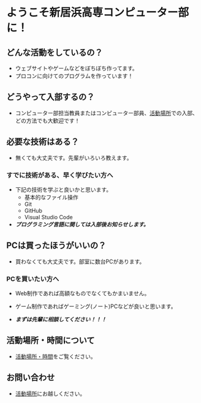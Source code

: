# ようこそ新居浜高専コンピューター部に！

## どんな活動をしているの？

- ウェブサイトやゲームなどをぼちぼち作ってます。
- プロコンに向けてのプログラムを作っています！

## どうやって入部するの？

- コンピューター部担当教員またはコンピューター部員、[活動場所](./contact.md)での入部、どの方法でも大歓迎です！

## 必要な技術はある？

- 無くても大丈夫です。先輩がいろいろ教えます。

### すでに技術がある、早く学びたい方へ

- 下記の技術を学ぶと良いかと思います。
  - 基本的なファイル操作
  - Git
  - GitHub
  - Visual Studio Code
- **_プログラミング言語に関しては入部後お知らせします。_**

## PCは買ったほうがいいの？

- 買わなくても大丈夫です。部室に数台PCがあります。

### PCを買いたい方へ

- Web制作であれば高額なものでなくてもかまいません。
- ゲーム制作であればゲーミング(ノート)PCなどが良いと思います。

- ***まずは先輩に相談してください！！！***

## 活動場所・時間について

- [活動場所・時間](./contact.md)をご覧ください。

## お問い合わせ

- [活動場所](./contact.md)にお越しください。
